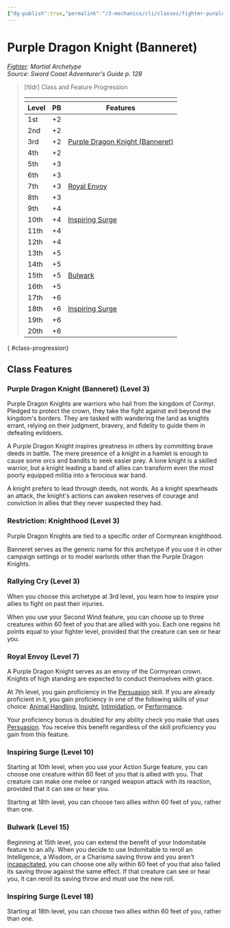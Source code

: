 ```yaml
---
{"dg-publish":true,"permalink":"/3-mechanics/cli/classes/fighter-purple-dragon-knight-banneret-scag/","tags":["ttrpg-cli/compendium/src/5e/scag","ttrpg-cli/subclass/fighter/purple-dragon-knight-banneret"],"noteIcon":""}
---
```


# Purple Dragon Knight (Banneret)
*[Fighter](./fighter.md): Martial Archetype*  
*Source: Sword Coast Adventurer's Guide p. 128*  

> [!tldr] Class and Feature Progression
> 
> <table class="class-progression">
> <thead>
> <tr><th colspan='3'></th></tr>
> <tr class="class-progression"><th class"level">Level</th><th class"pb">PB</th><th class"feature">Features</th></tr>
> </thead><tbody>
> <tr class="class-progression"><td class"level">1st</td><td class"pb">+2</td><td class"feature"></td></tr>
> <tr class="class-progression"><td class"level">2nd</td><td class"pb">+2</td><td class"feature"></td></tr>
> <tr class="class-progression"><td class"level">3rd</td><td class"pb">+2</td><td class"feature"><a href='#Purple Dragon Knight (Banneret) (Level 3)' class='internal-link'>Purple Dragon Knight (Banneret)</a></td></tr>
> <tr class="class-progression"><td class"level">4th</td><td class"pb">+2</td><td class"feature"></td></tr>
> <tr class="class-progression"><td class"level">5th</td><td class"pb">+3</td><td class"feature"></td></tr>
> <tr class="class-progression"><td class"level">6th</td><td class"pb">+3</td><td class"feature"></td></tr>
> <tr class="class-progression"><td class"level">7th</td><td class"pb">+3</td><td class"feature"><a href='#Royal Envoy (Level 7)' class='internal-link'>Royal Envoy</a></td></tr>
> <tr class="class-progression"><td class"level">8th</td><td class"pb">+3</td><td class"feature"></td></tr>
> <tr class="class-progression"><td class"level">9th</td><td class"pb">+4</td><td class"feature"></td></tr>
> <tr class="class-progression"><td class"level">10th</td><td class"pb">+4</td><td class"feature"><a href='#Inspiring Surge (Level 10)' class='internal-link'>Inspiring Surge</a></td></tr>
> <tr class="class-progression"><td class"level">11th</td><td class"pb">+4</td><td class"feature"></td></tr>
> <tr class="class-progression"><td class"level">12th</td><td class"pb">+4</td><td class"feature"></td></tr>
> <tr class="class-progression"><td class"level">13th</td><td class"pb">+5</td><td class"feature"></td></tr>
> <tr class="class-progression"><td class"level">14th</td><td class"pb">+5</td><td class"feature"></td></tr>
> <tr class="class-progression"><td class"level">15th</td><td class"pb">+5</td><td class"feature"><a href='#Bulwark (Level 15)' class='internal-link'>Bulwark</a></td></tr>
> <tr class="class-progression"><td class"level">16th</td><td class"pb">+5</td><td class"feature"></td></tr>
> <tr class="class-progression"><td class"level">17th</td><td class"pb">+6</td><td class"feature"></td></tr>
> <tr class="class-progression"><td class"level">18th</td><td class"pb">+6</td><td class"feature"><a href='#Inspiring Surge (Level 18)' class='internal-link'>Inspiring Surge</a></td></tr>
> <tr class="class-progression"><td class"level">19th</td><td class"pb">+6</td><td class"feature"></td></tr>
> <tr class="class-progression"><td class"level">20th</td><td class"pb">+6</td><td class"feature"></td></tr>
> </tbody></table>
{ #class-progression}




## Class Features

### Purple Dragon Knight (Banneret) (Level 3)

Purple Dragon Knights are warriors who hail from the kingdom of Cormyr. Pledged to protect the crown, they take the fight against evil beyond the kingdom's borders. They are tasked with wandering the land as knights errant, relying on their judgment, bravery, and fidelity to guide them in defeating evildoers.

A Purple Dragon Knight inspires greatness in others by committing brave deeds in battle. The mere presence of a knight in a hamlet is enough to cause some orcs and bandits to seek easier prey. A lone knight is a skilled warrior, but a knight leading a band of allies can transform even the most poorly equipped militia into a ferocious war band.

A knight prefers to lead through deeds, not words. As a knight spearheads an attack, the knight's actions can awaken reserves of courage and conviction in allies that they never suspected they had.

### Restriction: Knighthood (Level 3)

Purple Dragon Knights are tied to a specific order of Cormyrean knighthood.

Banneret serves as the generic name for this archetype if you use it in other campaign settings or to model warlords other than the Purple Dragon Knights.

### Rallying Cry (Level 3)

When you choose this archetype at 3rd level, you learn how to inspire your allies to fight on past their injuries.

When you use your Second Wind feature, you can choose up to three creatures within 60 feet of you that are allied with you. Each one regains hit points equal to your fighter level, provided that the creature can see or hear you.

### Royal Envoy (Level 7)

A Purple Dragon Knight serves as an envoy of the Cormyrean crown. Knights of high standing are expected to conduct themselves with grace.

At 7th level, you gain proficiency in the [Persuasion](3-Mechanics/CLI/rules/skills.md#Persuasion) skill. If you are already proficient in it, you gain proficiency in one of the following skills of your choice: [Animal Handling](3-Mechanics/CLI/rules/skills.md#Animal%20Handling), [Insight](3-Mechanics/CLI/rules/skills.md#Insight), [Intimidation](3-Mechanics/CLI/rules/skills.md#Intimidation), or [Performance](3-Mechanics/CLI/rules/skills.md#Performance).

Your proficiency bonus is doubled for any ability check you make that uses [Persuasion](3-Mechanics/CLI/rules/skills.md#Persuasion). You receive this benefit regardless of the skill proficiency you gain from this feature.

### Inspiring Surge (Level 10)

Starting at 10th level, when you use your Action Surge feature, you can choose one creature within 60 feet of you that is allied with you. That creature can make one melee or ranged weapon attack with its reaction, provided that it can see or hear you.

Starting at 18th level, you can choose two allies within 60 feet of you, rather than one.

### Bulwark (Level 15)

Beginning at 15th level, you can extend the benefit of your Indomitable feature to an ally. When you decide to use Indomitable to reroll an Intelligence, a Wisdom, or a Charisma saving throw and you aren't [incapacitated](3-Mechanics/CLI/rules/conditions.md#Incapacitated), you can choose one ally within 60 feet of you that also failed its saving throw against the same effect. If that creature can see or hear you, it can reroll its saving throw and must use the new roll.

### Inspiring Surge (Level 18)

Starting at 18th level, you can choose two allies within 60 feet of you, rather than one.